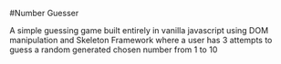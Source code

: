 #Number Guesser

A simple guessing game built entirely in vanilla javascript using DOM manipulation and Skeleton Framework where a user has 3 attempts to guess a random generated chosen number from 1 to 10
